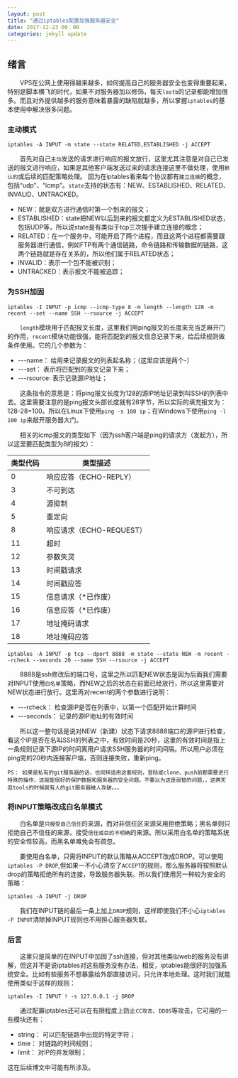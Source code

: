 ```yaml
---
layout: post
title: "通过iptables配置加强服务器安全"
date: 2017-12-23 00：00
categories: jekyll update
---
```


## 绪言
&emsp;&emsp;VPS在公网上使用得越来越多，如何提高自己的服务器安全也变得重要起来，特别是脚本横飞的时代，如果不对服务器加以修饰，每天`lastb`的记录都能增加很多。而且对外提供越多的服务意味着暴露的缺陷就越多，所以掌握`iptables`的基本使用中解决很多问题。

### 主动模式
```shell
iptables -A INPUT -m state --state RELATED,ESTABLISHED -j ACCEPT
```
&emsp;&emsp;首先对自己`主动`发送的请求进行响应的报文放行，这里尤其注意是对自己已发送的报文进行响应，如果是其他客户端发送过来的请求连接这里不做处理，使用`默认的`或后续的匹配策略处理。
因为在iptables看来每个协议都有`建立连接`的概念，包括“udp”、“icmp”。`state`支持的状态有：NEW、ESTABLISHED、RELATED、INVALID、UNTRACKED。

* NEW：就是双方进行通信时第一个到来的报文；
* ESTABLISHED：state把NEW以后到来的报文都定义为ESTABLISHED状态，包括UDP等，所以说state是有类似于tcp三次握手建立连接的概念；
* RELATED：在一个服务中，可能开启了两个进程，而且这两个进程都需要跟服务器进行通信，例如FTP有两个通信链路，命令链路和传输数据的链路，这两个链路就是存在关系的，所以他们属于RELATED状态；
* INVALID：表示一个包不能被识别；
* UNTRACKED：表示报文不能被追踪；

### 为SSH加固
```shell
iptables -I INPUT -p icmp --icmp-type 8 -m length --length 128 -m recent --set --name SSH --rsource -j ACCEPT
```
&emsp;&emsp;`length`模块用于匹配报文长度，这里我们用ping报文的长度来充当芝麻开门的作用，`recent`模块功能很强，能将匹配到的报文信息记录下来，给后续规则做条件使用。它的几个参数为：
* ---name： 给用来记录报文的列表起名称；（这里应该是两个-）
* ---set： 表示将匹配到的报文记录下来；
* ---rsource: 表示记录源IP地址；

&emsp;&emsp;这条指令的意思是：将ping报文长度为128的源IP地址记录到叫SSH的列表中去。这里需要注意的是ping报文头部长度就有28字节，所以实际的填充报文为：128-28=100。所以在Linux下使用`ping -s 100 ip`；在Windows下使用`ping -l 100 ip`来敲开服务器大门。

&emsp;&emsp;相关的icmp报文的类型如下（因为ssh客户端是ping的请求方（发起方），所以这里要匹配类型为8的报文）：

类型代码 |类型描述               
--------|----------------------
0       |响应应答（ECHO-REPLY）  
3       |不可到达                
4       |源抑制                  
5       |重定向                 
8       |响应请求（ECHO-REQUEST）
11      |超时                    
12      |参数失灵                 
13      |时间戳请求               
14      |时间戳应答               
15      |信息请求（*已作废）       
16      |信息应答（*已作废）       
17      |地址掩码请求              
18      | 地址掩码应答             


```shell
iptables -A INPUT -p tcp --dport 8888 -m state --state NEW -m recent --rcheck --seconds 20 --name SSH --rsource -j ACCEPT
```
&emsp;&emsp;8888是ssh修改后的端口号，这里之所以匹配NEW状态是因为后面我们需要对INPUT使用`白名单`策略，而NEW之后的状态在前面已经放行，所以这里需要对NEW状态进行放行。这里再对recent的两个参数进行说明：

* ---rcheck： 检查源IP是否在列表中，以第一个匹配开始计算时间
* ---seconds： 记录的源IP地址的有效时间

&emsp;&emsp;所以这一整句话是说对NEW（新建）状态下请求8888端口的源IP进行检查，看这个IP是否在名叫SSH的列表之中，有效时间是20秒，这里的有效时间是指上一条规则记录下源IP的时间离用户请求SSH服务器的时间间隔。所以用户必须在ping完的20秒内连接客户端，否则连接失败，重新ping。

    PS： 如果是私有的git服务器的话，也同样适用这套规则，登陆或clone、push前都需要进行特殊的操作，这就能很好的保护数据和服务器的安全问题。不要以为这是弱智的问题，，这两天逛tools的时候就有人的git服务器被人攻破。。。

### 将INPUT策略改成白名单模式
&emsp;&emsp;白名单是`只接受自己信任`的来源，而对非信任区来源采用拒绝策略；黑名单则只拒绝自己不信任的来源，接受`信任或目的不明确`的来源。所以采用白名单的策略系统的安全性较高，而黑名单难免会有疏忽。

&emsp;&emsp;要使用白名单，只需将INPUT的默认策略从ACCEPT改成DROP。可以使用`iptables -P DROP`,但如果一不小心清空了`ACCEPT`的规则，那么服务器将按照默认drop的策略拒绝所有的连接，导致服务器失联。所以我们使用另一种较为安全的策略：
```shell
iptables -A INPUT -j DROP
```
&emsp;&emsp;我们在INPUT链的最后一条上加上`DROP`规则，这样即使我们不小心`iptables -F INPUT`清除掉INPUT规则也不用担心服务器失联。

### 后言
&emsp;&emsp;这里只是简单的在INPUT中加固了ssh连接，但对其他类似web的服务没有讲解，但这并不是说iptables对这些服务没有办法，相反，iptables能很好的加强系统安全。比如有些服务不想暴露给外部直接访问，只允许本地处理。这时我们就能使用类似于这样的规则：
```shell
iptables -I INPUT ! -s 127.0.0.1 -j DROP
```
&emsp;&emsp;通过配置iptables还可以在有限程度上防止`CC攻击`、`DDOS`等攻击，它可用的一些模块还有：

* string： 可以匹配链路中出现的特定字符；
* time： 对链路的时间规则；
* limit： 对IP的并发限制；

这在后续博文中可能有所涉及。